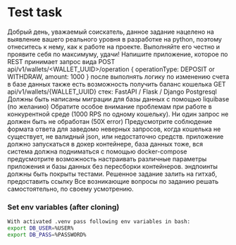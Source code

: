 # Test task

Добрый день, уважаемый соискатель, данное задание нацелено на выявление вашего реального уровня в разработке на python, поэтому отнеситесь к нему, как к работе на проекте. Выполняйте его честно и проявите себя по максимуму, удачи! 
Напишите приложение, которое по REST принимает запрос вида
POST api/v1/wallets/<WALLET_UUID>/operation
{
operationType: DEPOSIT or WITHDRAW,
amount: 1000
}
после выполнять логику по изменению счета в базе данных
также есть возможность получить баланс кошелька
GET api/v1/wallets/{WALLET_UUID}
стек:
FastAPI / Flask / Django
Postgresql
Должны быть написаны миграции для базы данных с помощью liquibase (по желанию)
Обратите особое внимание проблемам при работе в конкурентной среде (1000 RPS по одному кошельку). Ни один запрос не должен быть не обработан (50Х error)
Предусмотрите соблюдение формата ответа для заведомо неверных запросов, когда кошелька не существует, не валидный json, или недостаточно средств.
приложение должно запускаться в докер контейнере, база данных тоже, вся система должна подниматься с помощью docker-compose
предусмотрите возможность настраивать различные параметры приложения и базы данных без пересборки контейнеров.
эндпоинты должны быть покрыты тестами.
Решенное задание залить на гитхаб, предоставить ссылку
Все возникающие вопросы по заданию решать самостоятельно, по своему усмотрению.

### Set env variables (after cloning)

```bash
With activated .venv pass following env variables in bash:
export DB_USER=%USER%
export DB_PASS=%PASSWORD%
```